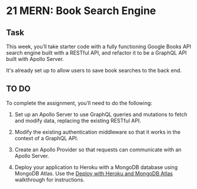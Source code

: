 # 21 MERN: Book Search Engine

## Task


This week, you’ll take starter code with a fully functioning Google Books API search engine built with a RESTful API, and refactor it to be a GraphQL API built with Apollo Server. 

It's already set up to allow users to save book searches to the back end. 

## TO DO
To complete the assignment, you’ll need to do the following:

1. Set up an Apollo Server to use GraphQL queries and mutations to fetch and modify data, replacing the existing RESTful API.

2. Modify the existing authentication middleware so that it works in the context of a GraphQL API.

3. Create an Apollo Provider so that requests can communicate with an Apollo Server.

4. Deploy your application to Heroku with a MongoDB database using MongoDB Atlas. Use the [Deploy with Heroku and MongoDB Atlas](https://coding-boot-camp.github.io/full-stack/mongodb/deploy-with-heroku-and-mongodb-atlas) walkthrough for instructions.

